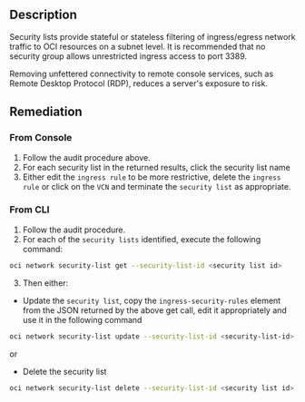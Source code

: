 ## Description

Security lists provide stateful or stateless filtering of ingress/egress network traffic to OCI resources on a subnet level. It is recommended that no security group allows unrestricted ingress access to port 3389.

Removing unfettered connectivity to remote console services, such as Remote Desktop Protocol (RDP), reduces a server's exposure to risk.

## Remediation

### From Console

1. Follow the audit procedure above.
2. For each security list in the returned results, click the security list name
3. Either edit the `ingress rule` to be more restrictive, delete the `ingress rule` or click on the `VCN` and terminate the `security list` as appropriate.

### From CLI

1. Follow the audit procedure.
2. For each of the `security lists` identified, execute the following command:

```bash
oci network security-list get --security-list-id <security list id>
```

3. Then either:

- Update the `security list`, copy the `ingress-security-rules` element from the JSON returned by the above get call, edit it appropriately and use it in the following command

```bash
oci network security-list update --security-list-id <security-list-id> --ingress-security-rules '<ingress security rules JSON>'
```

or

- Delete the security list

```bash
oci network security-list delete --security-list-id <security list id>
```